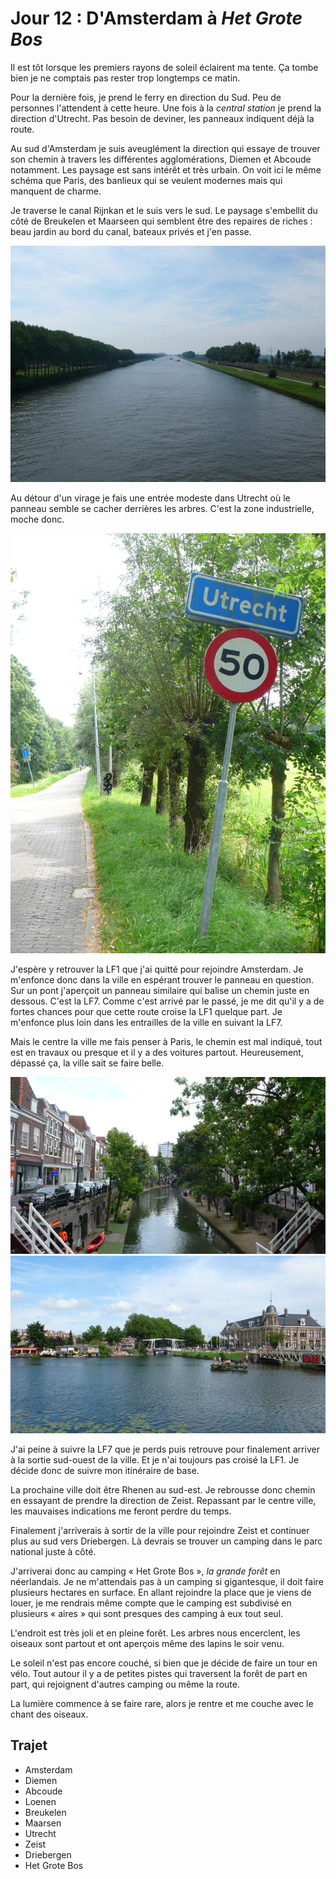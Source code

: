 Jour 12 : D'Amsterdam à *Het Grote Bos*
=======================================

Il est tôt lorsque les premiers rayons de soleil éclairent ma tente.
Ça tombe bien je ne comptais pas rester trop longtemps ce matin.

Pour la dernière fois, je prend le ferry en direction du Sud. Peu de
personnes l'attendent à cette heure. Une fois à la *central station*
je prend la direction d'Utrecht. Pas besoin de deviner, les panneaux
indiquent déjà la route.

Au sud d'Amsterdam je suis aveuglément la direction qui essaye de
trouver son chemin à travers les différentes agglomérations, Diemen et
Abcoude notamment. Les paysage est sans intérêt et très urbain. On
voit ici le même schéma que Paris, des banlieux qui se veulent
modernes mais qui manquent de charme.

Je traverse le canal Rijnkan et le suis vers le sud. Le paysage
s'embellit du côté de Breukelen et Maarseen qui semblent être des
repaires de riches : beau jardin au bord du canal, bateaux privés et
j'en passe.

![Le canal Rijnkan](/assets/images/le-canal-rijnkan.jpg)

Au détour d'un virage je fais une entrée modeste dans Utrecht où le
panneau semble se cacher derrières les arbres. C'est la zone
industrielle, moche donc.

![À l'entrée d'Utrecht](/assets/images/a-lentree-dutrecht.jpg)

J'espère y retrouver la LF1 que j'ai quitté pour rejoindre Amsterdam.
Je m'enfonce donc dans la ville en espérant trouver le panneau en
question. Sur un pont j'aperçoit un panneau similaire qui balise un
chemin juste en dessous. C'est la LF7. Comme c'est arrivé par le
passé, je me dit qu'il y a de fortes chances pour que cette route
croise la LF1 quelque part. Je m'enfonce plus loin dans les entrailles
de la ville en suivant la LF7.

Mais le centre la ville me fais penser à Paris, le chemin est mal
indiqué, tout est en travaux ou presque et il y a des voitures
partout. Heureusement, dépassé ça, la ville sait se faire belle.

![Un canal à Utrecht](/assets/images/un-canal-a-utrecht.jpg)
![Baignade dans le canal](/assets/images/baignade-dans-le-canal.jpg)

J'ai peine à suivre la LF7 que je perds puis retrouve pour finalement
arriver à la sortie sud-ouest de la ville. Et je n'ai toujours pas
croisé la LF1. Je décide donc de suivre mon itinéraire de base.

La prochaine ville doit être Rhenen au sud-est. Je rebrousse donc
chemin en essayant de prendre la direction de Zeist. Repassant par le
centre ville, les mauvaises indications me feront perdre du temps.

Finalement j'arriverais à sortir de la ville pour rejoindre Zeist et
continuer plus au sud vers Driebergen. Là devrais se trouver un camping
dans le parc national juste à côté.

J'arriverai donc au camping « Het Grote Bos », *la grande forêt* en
néerlandais. Je ne m'attendais pas à un camping si gigantesque, il
doit faire plusieurs hectares en surface. En allant rejoindre la place
que je viens de louer, je me rendrais même compte que le camping est
subdivisé en plusieurs « aires » qui sont presques des camping à eux
tout seul.

L'endroit est très joli et en pleine forêt. Les arbres nous
encerclent, les oiseaux sont partout et ont aperçois même des lapins
le soir venu.

Le soleil n'est pas encore couché, si bien que je décide de faire un
tour en vélo. Tout autour il y a de petites pistes qui traversent la
forêt de part en part, qui rejoignent d'autres camping ou même la
route.

La lumière commence à se faire rare, alors je rentre et me couche avec
le chant des oiseaux.

## Trajet

- Amsterdam
- Diemen
- Abcoude
- Loenen
- Breukelen
- Maarsen
- Utrecht
- Zeist
- Driebergen
- Het Grote Bos

